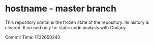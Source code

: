 # hostname - master branch

This repository contains the frozen state of the repository.
Its history is cleared. It is used only for static code
analysis with Codacy.

Commit Time: 1722650240